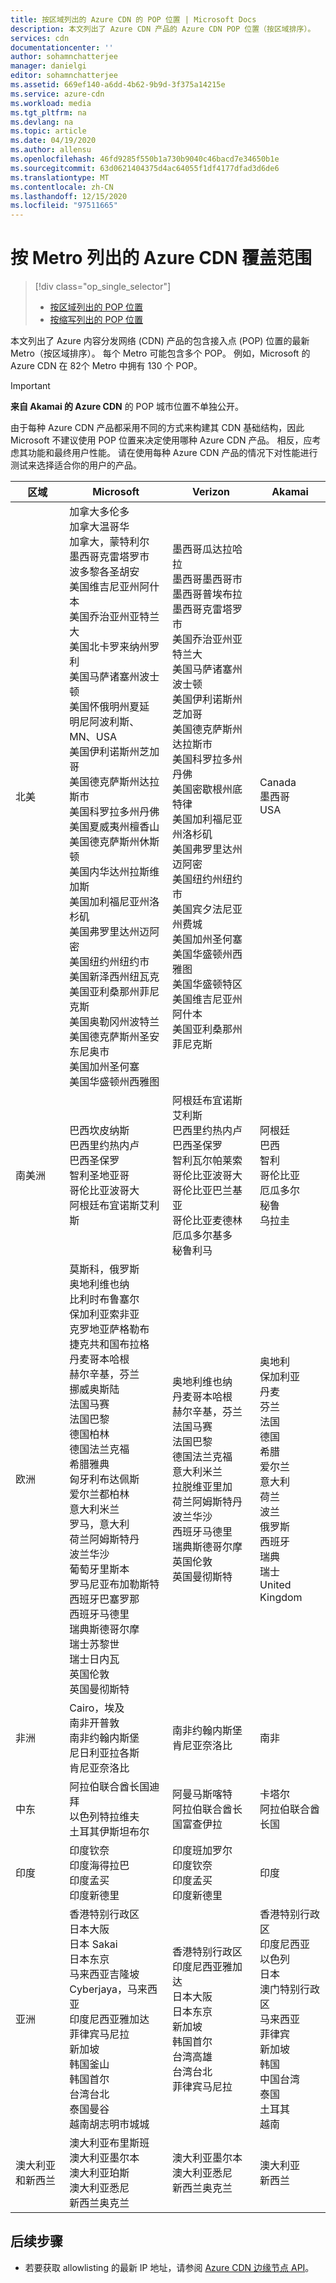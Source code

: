 ```yaml
---
title: 按区域列出的 Azure CDN 的 POP 位置 | Microsoft Docs
description: 本文列出了 Azure CDN 产品的 Azure CDN POP 位置（按区域排序）。
services: cdn
documentationcenter: ''
author: sohamnchatterjee
manager: danielgi
editor: sohamnchatterjee
ms.assetid: 669ef140-a6dd-4b62-9b9d-3f375a14215e
ms.service: azure-cdn
ms.workload: media
ms.tgt_pltfrm: na
ms.devlang: na
ms.topic: article
ms.date: 04/19/2020
ms.author: allensu
ms.openlocfilehash: 46fd9285f550b1a730b9040c46bacd7e34650b1e
ms.sourcegitcommit: 63d0621404375d4ac64055f1df4177dfad3d6de6
ms.translationtype: MT
ms.contentlocale: zh-CN
ms.lasthandoff: 12/15/2020
ms.locfileid: "97511665"
---
```

# <a name="azure-cdn-coverage-by-metro"></a>按 Metro 列出的 Azure CDN 覆盖范围 
> [!div class="op_single_selector"]
> * [按区域列出的 POP 位置](cdn-pop-locations.md)
> * [按缩写列出的 POP 位置](cdn-pop-abbreviations.md)
> 


本文列出了 Azure 内容分发网络 (CDN) 产品的包含接入点 (POP) 位置的最新 Metro（按区域排序）。 每个 Metro 可能包含多个 POP。 例如，Microsoft 的 Azure CDN 在 82个 Metro 中拥有 130 个 POP。 

> [!IMPORTANT]
> **来自 Akamai 的 Azure CDN** 的 POP 城市位置不单独公开。  
> 
> 由于每种 Azure CDN 产品都采用不同的方式来构建其 CDN 基础结构，因此 Microsoft 不建议使用 POP 位置来决定使用哪种 Azure CDN 产品。 相反，应考虑其功能和最终用户性能。 请在使用每种 Azure CDN 产品的情况下对性能进行测试来选择适合你的用户的产品。 
> 

| 区域 | Microsoft | Verizon | Akamai |
| --- | --- | --- | --- |
| 北美 | 加拿大多伦多<br />加拿大温哥华<br />加拿大，蒙特利尔<br />墨西哥克雷塔罗市<br />波多黎各圣胡安<br />美国维吉尼亚州阿什本<br />美国乔治亚州亚特兰大<br />美国北卡罗来纳州罗利<br />美国马萨诸塞州波士顿<br />美国怀俄明州夏延<br />明尼阿波利斯、MN、USA<br />美国伊利诺斯州芝加哥<br /> 美国德克萨斯州达拉斯市<br />美国科罗拉多州丹佛<br />美国夏威夷州檀香山<br />美国德克萨斯州休斯顿<br />美国内华达州拉斯维加斯<br />美国加利福尼亚州洛杉矶<br />美国弗罗里达州迈阿密<br />美国纽约州纽约市<br />美国新泽西州纽瓦克<br />美国亚利桑那州菲尼克斯<br />美国奥勒冈州波特兰<br />美国德克萨斯州圣安东尼奥市<br />美国加州圣何塞<br />美国华盛顿州西雅图 | 墨西哥瓜达拉哈拉<br />墨西哥墨西哥市<br />墨西哥普埃布拉<br />墨西哥克雷塔罗市<br />美国乔治亚州亚特兰大<br />美国马萨诸塞州波士顿<br />美国伊利诺斯州芝加哥<br />美国德克萨斯州达拉斯市<br />美国科罗拉多州丹佛<br />美国密歇根州底特律<br />美国加利福尼亚州洛杉矶<br />美国弗罗里达州迈阿密<br />美国纽约州纽约市<br />美国宾夕法尼亚州费城<br />美国加州圣何塞<br />美国华盛顿州西雅图<br />美国华盛顿特区 <br /> 美国维吉尼亚州阿什本 <br /> 美国亚利桑那州菲尼克斯 | Canada<br />墨西哥<br />USA |
| 南美洲 | 巴西坎皮纳斯<br />巴西里约热内卢<br />巴西圣保罗<br />智利圣地亚哥<br />哥伦比亚波哥大<br />阿根廷布宜诺斯艾利斯 | 阿根廷布宜诺斯艾利斯<br />巴西里约热内卢<br />巴西圣保罗<br />智利瓦尔帕莱索<br />哥伦比亚波哥大<br />哥伦比亚巴兰基亚<br />哥伦比亚麦德林<br />厄瓜多尔基多<br />秘鲁利马 | 阿根廷<br />巴西<br />智利<br />哥伦比亚<br />厄瓜多尔<br />秘鲁<br />乌拉圭 |
| 欧洲 | 莫斯科，俄罗斯<br />奥地利维也纳<br />比利时布鲁塞尔<br />保加利亚索非亚<br />克罗地亚萨格勒布<br />捷克共和国布拉格<br />丹麦哥本哈根<br /> 赫尔辛基，芬兰<br /> 挪威奥斯陆<br />法国马赛<br />法国巴黎<br />德国柏林<br />德国法兰克福<br />希腊雅典<br />匈牙利布达佩斯<br />爱尔兰都柏林<br />意大利米兰<br />罗马，意大利<br />荷兰阿姆斯特丹<br />波兰华沙<br />葡萄牙里斯本<br />罗马尼亚布加勒斯特<br />西班牙巴塞罗那<br />西班牙马德里<br />瑞典斯德哥尔摩<br />瑞士苏黎世<br />瑞士日内瓦<br />英国伦敦<br />英国曼彻斯特 | 奥地利维也纳<br />丹麦哥本哈根<br />赫尔辛基，芬兰<br />法国马赛<br />法国巴黎<br />德国法兰克福<br />意大利米兰<br />拉脱维亚里加<br />荷兰阿姆斯特丹<br />波兰华沙<br />西班牙马德里<br />瑞典斯德哥尔摩<br />英国伦敦 <br /> 英国曼彻斯特| 奥地利<br />保加利亚<br />丹麦<br />芬兰<br />法国<br />德国<br />希腊<br />爱尔兰<br />意大利<br />荷兰<br />波兰<br />俄罗斯<br />西班牙<br />瑞典<br />瑞士<br />United Kingdom |
| 非洲 | Cairo，埃及<br />南非开普敦<br />南非约翰内斯堡<br />尼日利亚拉各斯<br />肯尼亚奈洛比 | 南非约翰内斯堡 <br/> 肯尼亚奈洛比 | 南非 |
| 中东 | 阿拉伯联合酋长国迪拜<br />以色列特拉维夫<br />土耳其伊斯坦布尔 | 阿曼马斯喀特<br />阿拉伯联合酋长国富查伊拉 | 卡塔尔<br />阿拉伯联合酋长国 |
| 印度 | 印度钦奈<br />印度海得拉巴<br />印度孟买<br />印度新德里 | 印度班加罗尔<br />印度钦奈<br />印度孟买<br />印度新德里<br /> | 印度 |
| 亚洲 | 香港特别行政区<br />日本大阪<br />日本 Sakai<br />日本东京<br />马来西亚吉隆坡<br />Cyberjaya，马来西亚<br />印度尼西亚雅加达<br />菲律宾马尼拉<br />新加坡<br />韩国釜山<br />韩国首尔<br />台湾台北<br />泰国曼谷<br />越南胡志明市城城 | 香港特别行政区<br />印度尼西亚雅加达<br />日本大阪<br />日本东京<br />新加坡<br />韩国首尔<br />台湾高雄<br />台湾台北 <br />菲律宾马尼拉 | 香港特别行政区<br />印度尼西亚<br />以色列<br />日本<br />澳门特别行政区<br />马来西亚<br />菲律宾<br />新加坡<br />韩国<br />中国台湾<br />泰国<br />土耳其<br />越南 |
| 澳大利亚和新西兰 | 澳大利亚布里斯班<br />澳大利亚墨尔本<br />澳大利亚珀斯<br />澳大利亚悉尼<br />新西兰奥克兰 | 澳大利亚墨尔本<br />澳大利亚悉尼<br />新西兰奥克兰 | 澳大利亚<br />新西兰 |


## <a name="next-steps"></a>后续步骤
* 若要获取 allowlisting 的最新 IP 地址，请参阅 [Azure CDN 边缘节点 API](/rest/api/cdn/edgenodes)。
